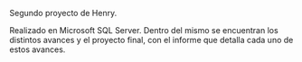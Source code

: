 Segundo proyecto de Henry.

Realizado en Microsoft SQL Server. Dentro del mismo se encuentran los distintos avances y el proyecto final, con el informe que detalla cada uno de estos avances.
